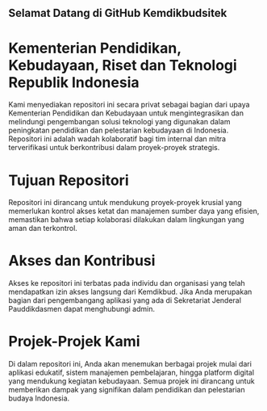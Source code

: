 ## Selamat Datang di GitHub Kemdikbudsitek
# Kementerian Pendidikan, Kebudayaan, Riset dan Teknologi Republik Indonesia

Kami menyediakan repositori ini secara privat sebagai bagian dari upaya Kementerian Pendidikan dan Kebudayaan untuk mengintegrasikan dan melindungi pengembangan solusi teknologi yang digunakan dalam peningkatan pendidikan dan pelestarian kebudayaan di Indonesia. Repositori ini adalah wadah kolaboratif bagi tim internal dan mitra terverifikasi untuk berkontribusi dalam proyek-proyek strategis.

# Tujuan Repositori
Repositori ini dirancang untuk mendukung proyek-proyek krusial yang memerlukan kontrol akses ketat dan manajemen sumber daya yang efisien, memastikan bahwa setiap kolaborasi dilakukan dalam lingkungan yang aman dan terkontrol.

# Akses dan Kontribusi
Akses ke repositori ini terbatas pada individu dan organisasi yang telah mendapatkan izin akses langsung dari Kemdikbud. Jika Anda merupakan bagian dari pengembangang aplikasi yang ada di Sekretariat Jenderal Pauddikdasmen dapat menghubungi admin.

# Projek-Projek Kami
Di dalam repositori ini, Anda akan menemukan berbagai projek mulai dari aplikasi edukatif, sistem manajemen pembelajaran, hingga platform digital yang mendukung kegiatan kebudayaan. Semua projek ini dirancang untuk memberikan dampak yang signifikan dalam pendidikan dan pelestarian budaya Indonesia.

